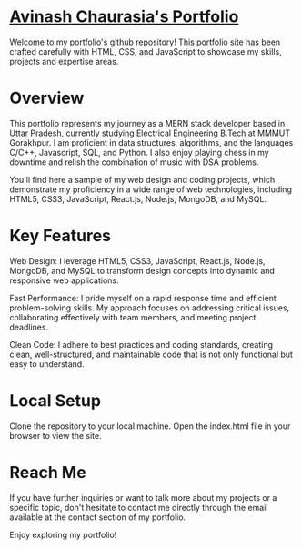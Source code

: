 # [Avinash Chaurasia's Portfolio](https://avinashhere017.github.io/portfolio/)

Welcome to my portfolio's github repository! This portfolio site has been crafted carefully with HTML, CSS, and JavaScript to showcase my skills, projects and expertise areas.

# Overview
This portfolio represents my journey as a MERN stack developer based in Uttar Pradesh, currently studying Electrical Engineering B.Tech at MMMUT Gorakhpur. I am proficient in data structures, algorithms, and the languages C/C++, Javascript, SQL, and Python. I also enjoy playing chess in my downtime and relish the combination of music with DSA problems.

You'll find here a sample of my web design and coding projects, which demonstrate my proficiency in a wide range of web technologies, including HTML5, CSS3, JavaScript, React.js, Node.js, MongoDB, and MySQL.

# Key Features
Web Design: I leverage HTML5, CSS3, JavaScript, React.js, Node.js, MongoDB, and MySQL to transform design concepts into dynamic and responsive web applications.

Fast Performance: I pride myself on a rapid response time and efficient problem-solving skills. My approach focuses on addressing critical issues, collaborating effectively with team members, and meeting project deadlines.

Clean Code: I adhere to best practices and coding standards, creating clean, well-structured, and maintainable code that is not only functional but easy to understand.

# Local Setup
Clone the repository to your local machine.
Open the index.html file in your browser to view the site.

# Reach Me
If you have further inquiries or want to talk more about my projects or a specific topic, don't hesitate to contact me directly through the email available at the contact section of my portfolio.

Enjoy exploring my portfolio!
